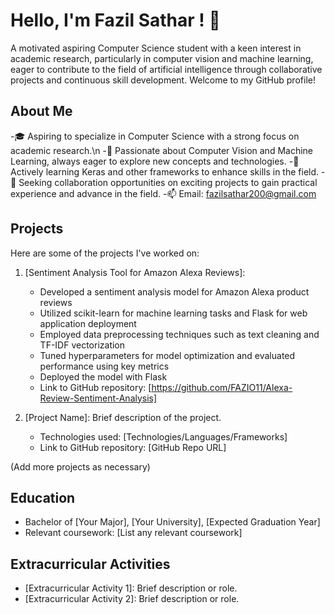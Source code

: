 
# Hello, I'm Fazil Sathar ! 👋

A motivated aspiring Computer Science student with a keen interest in academic research, particularly in computer vision and machine learning, eager to contribute to the field of artificial intelligence through collaborative projects and continuous skill development. Welcome to my GitHub profile!

## About Me

-🎓 Aspiring to specialize in Computer Science with a strong focus on academic research.\n
-💼 Passionate about Computer Vision and Machine Learning, always eager to explore new concepts and technologies.
-🌱 Actively learning Keras and other frameworks to enhance skills in the field.
-🔭 Seeking collaboration opportunities on exciting projects to gain practical experience and advance in the field.
-📫 Email: fazilsathar200@gmail.com

## Projects

Here are some of the projects I've worked on:
1. [Sentiment Analysis Tool for Amazon Alexa Reviews]: 
   -  Developed a sentiment analysis model for Amazon Alexa product reviews
   -  Utilized scikit-learn for machine learning tasks and Flask for web application deployment
   -  Employed data preprocessing techniques such as text cleaning and TF-IDF vectorization
   -  Tuned hyperparameters for model optimization and evaluated performance using key metrics
   -  Deployed the model with Flask
   -  Link to GitHub repository: [https://github.com/FAZIO11/Alexa-Review-Sentiment-Analysis]

2. [Project Name]: Brief description of the project.
   - Technologies used: [Technologies/Languages/Frameworks]
   - Link to GitHub repository: [GitHub Repo URL]

(Add more projects as necessary)

## Education

- Bachelor of [Your Major], [Your University], [Expected Graduation Year]
- Relevant coursework: [List any relevant coursework]

## Extracurricular Activities

- [Extracurricular Activity 1]: Brief description or role.
- [Extracurricular Activity 2]: Brief description or role.
